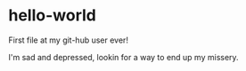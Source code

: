 # hello-world
First file at my git-hub user ever!

I'm sad and depressed, lookin for a way to end up my missery.
